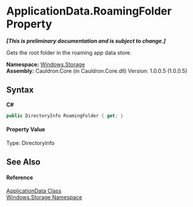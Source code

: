 # ApplicationData.RoamingFolder Property 
 _**\[This is preliminary documentation and is subject to change.\]**_

Gets the root folder in the roaming app data store.

**Namespace:**&nbsp;<a href="N_Windows_Storage">Windows.Storage</a><br />**Assembly:**&nbsp;Cauldron.Core (in Cauldron.Core.dll) Version: 1.0.0.5 (1.0.0.5)

## Syntax

**C#**<br />
``` C#
public DirectoryInfo RoamingFolder { get; }
```


#### Property Value
Type: DirectoryInfo

## See Also


#### Reference
<a href="T_Windows_Storage_ApplicationData">ApplicationData Class</a><br /><a href="N_Windows_Storage">Windows.Storage Namespace</a><br />